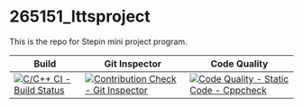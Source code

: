 # 265151_lttsproject
This is the repo for Stepin mini  project program.

| Build | Git Inspector | Code Quality|
|-------|---------------|-------------|
|[![C/C++ CI - Build Status](https://github.com/raghav94603/265151_lttsproject/actions/workflows/newc-cpp.yml/badge.svg)](https://github.com/raghav94603/265151_lttsproject/actions/workflows/newc-cpp.yml)| [![Contribution Check - Git Inspector](https://github.com/raghav94603/265151_lttsproject/actions/workflows/gitinspector.yml/badge.svg)](https://github.com/raghav94603/265151_lttsproject/actions/workflows/gitinspector.yml)|[![Code Quality - Static Code - Cppcheck](https://github.com/raghav94603/265151_lttsproject/actions/workflows/cppcheck.yml/badge.svg)](https://github.com/raghav94603/265151_lttsproject/actions/workflows/cppcheck.yml)|






